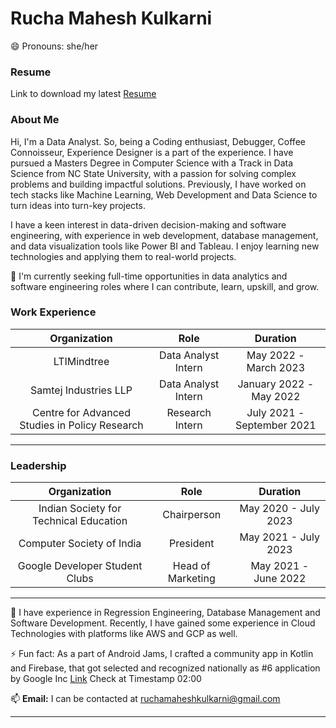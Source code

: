 # Rucha Mahesh Kulkarni
😄 Pronouns: she/her

### Resume
Link to download my latest [Resume](https://docs.google.com/document/d/1ClEYxTR8KR74lV6phtQlUq0XA71f9v6T7ui9tqJ2NXY/edit?usp=sharing)

### About Me

 Hi, I'm a Data Analyst. So, being a Coding enthusiast, Debugger, Coffee Connoisseur, Experience Designer is a part of the experience.
 I have pursued a Masters Degree in Computer Science with a Track in Data Science from NC State University, with a passion for solving complex problems and building impactful solutions. 
 Previously, I have worked on tech stacks like Machine Learning, Web Development and Data Science to turn ideas into turn-key projects.

 I have a keen interest in data-driven decision-making and software engineering, with experience in web development, database management, and data visualization tools like Power BI and Tableau. I enjoy learning new technologies and applying them to real-world projects.
 
 👯 I'm currently seeking full-time opportunities in data analytics and software engineering roles where I can contribute, learn, upskill, and grow.

### Work Experience

|                 Organization                 |             Role            |                Duration               |
|:--------------------------------------------:|:---------------------------:|:-------------------------------------:|
|                 LTIMindtree                  |      Data Analyst Intern    |          May 2022 - March 2023        |
|            Samtej Industries LLP             |      Data Analyst Intern    |         January 2022 - May 2022       |
|Centre for Advanced Studies in Policy Research|        Research Intern      |        July 2021 - September 2021     |

---

### Leadership

|                 Organization                 |             Role            |                Duration               |
|:--------------------------------------------:|:---------------------------:|:-------------------------------------:|
|     Indian Society for Technical Education   |         Chairperson         |          May 2020 - July 2023         |
|            Computer Society of India         |          President          |          May 2021 - July 2023         |
|         Google Developer Student Clubs       |      Head of Marketing      |          May 2021 - June 2022         |

---

🌱 I have experience in Regression Engineering, Database Management and Software Development. Recently, I have gained some experience in Cloud Technologies with platforms like AWS and GCP as well.

⚡ Fun fact: As a part of Android Jams, I crafted a community app in Kotlin and Firebase, that got selected and recognized nationally as #6 application by Google Inc [Link](https://youtu.be/Ha0aX8QSXnc) Check at Timestamp 02:00

📫 **Email:** I can be contacted at [ruchamaheshkulkarni@gmail.com](mailto:ruchamaheshkulkarni@gmail.com)

---


<!--
**felixphool/felixphool** is a ✨ _special_ ✨ repository because its `README.md` (this file) appears on your GitHub profile.

Here are some ideas to get you started:

- 🔭 I’m currently working on ...
- 🌱 I’m currently learning ...
- 👯 I’m looking to collaborate on ...
- 🤔 I’m looking for help with ...
- 💬 Ask me about ...
- 📫 How to reach me: ...
- 😄 Pronouns: ...
- ⚡ Fun fact: ...
-->
